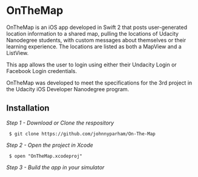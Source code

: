 # OnTheMap

OnTheMap is an iOS app developed in Swift 2 that posts user-generated location information to a shared map, pulling the locations of Udacity Nanodegree students, with custom messages about themselves or their learning experience.  The locations are listed as both a MapView and a ListView.

This app allows the user to login using either their Undacity Login or Facebook Login credentials.

OnTheMap was developed to meet the specifications for the 3rd project in the Udacity iOS Developer Nanodegree program.

## Installation

*Step 1 - Download or Clone the respository*

` $ git clone https://github.com/johnnyparham/On-The-Map`

*Step 2 - Open the project in Xcode*

` $ open "OnTheMap.xcodeproj"`

*Step 3 - Build the app in your simulator*
